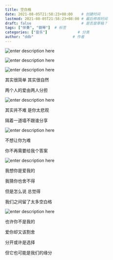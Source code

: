 ```yaml
---
title: 空白格
date: 2021-08-05T21:58:23+08:00    # 创建时间
lastmod: 2021-08-05T21:58:23+08:00 # 最后修改时间
draft: false                       # 是否是草稿？
tags: ["伴奏", "钢琴"]  # 标签
categories: ["音乐"]              # 分类
author: "ddb"                  # 作者
---
```



![enter description here](https://gitee.com/huangxd/imges/raw/master/小书匠/1628171956174.png)

![enter description here](https://gitee.com/huangxd/imges/raw/master/小书匠/1628171980262.png)

![enter description here](https://gitee.com/huangxd/imges/raw/master/小书匠/1628171998882.png)

其实很简单 其实很自然

两个人的爱由两人分担

![enter description here](https://gitee.com/huangxd/imges/raw/master/小书匠/1628172016330.png)

其实并不难 是你太悲观

隔着一道墙不跟谁分享

![enter description here](https://gitee.com/huangxd/imges/raw/master/小书匠/1628172034410.png)

不想让你为难

你不再需要给我个答案

![enter description here](https://gitee.com/huangxd/imges/raw/master/小书匠/1628172056789.png)

我想你是爱我的

我猜你也舍不得

但是怎么说 总觉得

我们之间留了太多空白格

![enter description here](https://gitee.com/huangxd/imges/raw/master/小书匠/1628172081543.png)

也许你不是我的

爱你却又该割舍

分开或许是选择

但它也可能是我们的缘分